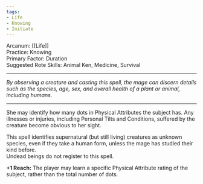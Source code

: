 ```yaml
---
tags:
- Life
- Knowing
- Initiate
---
```


Arcanum: [[Life]]\
Practice: Knowing\
Primary Factor: Duration\
Suggested Rote Skills: Animal Ken, Medicine, Survival

---

_By observing a creature and casting this spell, the mage can discern details such as the species, age, sex, and overall health of a plant or animal, including humans._

---

She may identify how many dots in Physical Attributes the subject has. Any illnesses or injuries, including Personal Tilts and Conditions, suffered by the creature become obvious to her sight.

This spell identifies supernatural (but still living) creatures as unknown species, even if they take a human form, unless the mage has studied their kind before.\
Undead beings do not register to this spell.

**+1 Reach:** The player may learn a specific Physical Attribute rating of the subject, rather than the total number of dots.